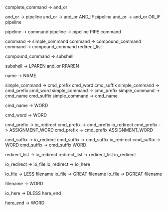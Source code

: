 complete_command -> and_or

and_or -> pipeline
and_or -> and_or AND_IF pipeline
and_or -> and_or OR_IF pipeline

pipeline -> command
pipeline -> pipeline PIPE command

command -> simple_command
command -> compound_command
command -> compound_command redirect_list

compound_command -> subshell

subshell -> LPAREN and_or RPAREN

name -> NAME

simple_command -> cmd_prefix cmd_word cmd_suffix
simple_command -> cmd_prefix cmd_word
simple_command -> cmd_prefix
simple_command -> cmd_name cmd_suffix
simple_command -> cmd_name

cmd_name -> WORD

cmd_word -> WORD

cmd_prefix -> io_redirect
cmd_prefix -> cmd_prefix io_redirect
cmd_prefix -> ASSIGNMENT_WORD
cmd_prefix -> cmd_prefix ASSIGNMENT_WORD

cmd_suffix -> io_redirect
cmd_suffix -> cmd_suffix io_redirect
cmd_suffix -> WORD
cmd_suffix -> cmd_suffix WORD

redirect_list -> io_redirect
redirect_list -> redirect_list io_redirect

io_redirect -> io_file
io_redirect -> io_here

io_file -> LESS filename
io_file -> GREAT filename
io_file -> DGREAT filename

filename -> WORD

io_here -> DLESS here_end

here_end -> WORD